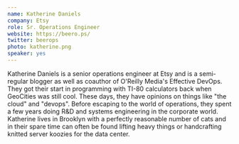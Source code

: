 ```yaml
---
name: Katherine Daniels
company: Etsy
role: Sr. Operations Engineer
website: https://beero.ps/
twitter: beerops
photo: katherine.png
speaker: yes
---
```

Katherine Daniels is a senior operations engineer at Etsy and is a semi-regular blogger as well as coauthor of O'Reilly Media's Effective DevOps. They got their start in programming with TI-80 calculators back when GeoCities was still cool. These days, they have opinions on things like "the cloud" and "devops". Before escaping to the world of operations, they spent a few years doing R&D and systems engineering in the corporate world. Katherine lives in Brooklyn with a perfectly reasonable number of cats and in their spare time can often be found lifting heavy things or handcrafting knitted server koozies for the data center.